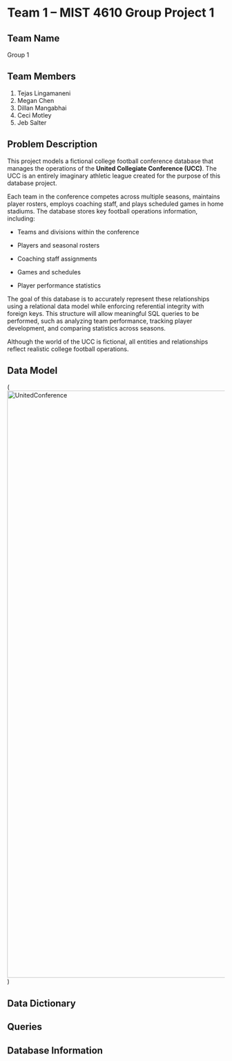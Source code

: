 # Team 1 – MIST 4610 Group Project 1

## Team Name
Group 1

## Team Members
1. Tejas Lingamaneni
2. Megan Chen
3. Dillan Mangabhai
4. Ceci Motley
5. Jeb Salter

## Problem Description
This project models a fictional college football conference database that manages the operations of the **United Collegiate Conference (UCC)**. The UCC is an entirely imaginary athletic league created for the purpose of this database project.

Each team in the conference competes across multiple seasons, maintains player rosters, employs coaching staff, and plays scheduled games in home stadiums. The database stores key football operations information, including:

- Teams and divisions within the conference

- Players and seasonal rosters

- Coaching staff assignments

- Games and schedules

- Player performance statistics

The goal of this database is to accurately represent these relationships using a relational data model while enforcing referential integrity with foreign keys. This structure will allow meaningful SQL queries to be performed, such as analyzing team performance, tracking player development, and comparing statistics across seasons.

Although the world of the UCC is fictional, all entities and relationships reflect realistic college football operations.

## Data Model 
(<img width="1739" height="1359" alt="UnitedConference" src="https://github.com/user-attachments/assets/5ff4776c-3c2a-492d-b411-d406206b58a9" />
)
## Data Dictionary 

## Queries 

## Database Information
 
